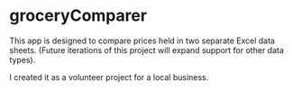 # groceryComparer

This app is designed to compare prices held in two separate Excel data sheets. (Future iterations of this project will expand support for other data types). 

I created it as a volunteer project for a local business.
